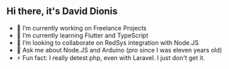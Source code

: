 ## Hi there, it's David Dionis

<!--
**d4vidES/d4vidES** is a ✨ _special_ ✨ repository because its `README.md` (this file) appears on your GitHub profile.

Here are some ideas to get you started:

- 📫 How to reach me: ...
- 😄 Pronouns: ...
-->

- 🔭 I’m currently working on Freelance Projects
- 🌱 I’m currently learning Flutter and TypeScript
- 👯 I’m looking to collaborate on RedSys integration with Node.JS
- 💬 Ask me about Node.JS and Arduino (pro since I was eleven years old)
- ⚡ Fun fact: I really detest php, even with Laravel. I just don't get it.

